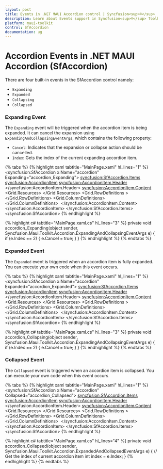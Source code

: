 ```yaml
---
layout: post
title: Events in .NET MAUI Accordion control | Syncfusion<sup>®</sup>
description: Learn about Events support in Syncfusion<sup>®</sup> Toolkit for .NET MAUI Accordion control, its elements and more.
platform: maui-toolkit
control: SfAccordion
documentation: ug
--- 
```


# Accordion Events in .NET MAUI Accordion (SfAccordion)

There are four built-in events in the SfAccordion control namely:

* `Expanding`
* `Expanded`
* `Collapsing`
* `Collapsed`

### Expanding Event

The `Expanding` event will be triggered when the accordion item is being expanded. It can cancel the expansion using `ExpandingAndCollapsingEventArgs`, which contains the following property:

* `Cancel`: Indicates that the expansion or collapse action should be cancelled.
* `Index`: Gets the index of the current expanding accordion item.

{% tabs %}
{% highlight xaml tabtitle="MainPage.xaml" hl_lines="1" %}
<syncfusion:SfAccordion x:Name="accordion" Expanding="accordion_Expanding">
    <syncfusion:SfAccordion.Items>
        <syncfusion:AccordionItem>
                <syncfusion:AccordionItem.Header>
                    <Grid  HeightRequest="48">
                        <Label Text="Robin Rane" Margin="16,14,0,14" CharacterSpacing="0.25" FontFamily="Roboto-Regular"  FontSize="14" />
                    </Grid>
                </syncfusion:AccordionItem.Header>
                <syncfusion:AccordionItem.Content>
                    <Grid ColumnSpacing="10" RowSpacing="2" BackgroundColor="#f4f4f4"  >
                        <Grid Margin="16,6,0,0">
                            <Grid.Resources>
                                <Style TargetType="Label">
                                        <Setter Property="FontFamily" Value="Roboto-Regular"/>
                                </Style>
                            </Grid.Resources>
                            <Grid.RowDefinitions >
                                <RowDefinition Height="25"/>
                                <RowDefinition Height="25"/>
                                <RowDefinition Height="25"/>
                                <RowDefinition Height="25"/>
                                <RowDefinition Height="{OnPlatform Default=90,Android=90,WinUI=70, iOS=100,MacCatalyst=70 }"/>
                                <RowDefinition Height="Auto"/>
                            </Grid.RowDefinitions>
                            <Grid.ColumnDefinitions>
                                <ColumnDefinition Width="100"/>
                                <ColumnDefinition Width="100"/>
                                <ColumnDefinition Width="*"/>
                            </Grid.ColumnDefinitions>
                            <Frame  Grid.RowSpan="4" BorderColor="Transparent" Grid.Row="0" Grid.Column="0"  Padding="0" Margin="0,0,0,7">
                                <Image  Source="emp_01.png"/>
                            </Frame>
                            <Label Text="Position" Grid.Column="1" Grid.Row="0" Margin="6,0,0,0"/>
                            <Label Text="Chairman" Grid.Row="0" Grid.Column="2"/>
                            <Label Text="Organization " Grid.Row="1" Grid.Column="1" Margin="6,0,0,0"/>
                            <Label Text="ABC Inc." Grid.Row="1" Grid.Column="2"/>
                            <Label Text="Date Of Birth " Grid.Row="2" Grid.Column="1" Margin="6,0,0,0"/>
                            <Label Text="09/17/1973" Grid.Row="2" Grid.Column="2"/>
                            <Label Text="Location " Grid.Row="3" Grid.Column="1" Margin="6,0,0,0"/>
                            <Label Text="Boston" Grid.Row="3" Grid.Column="2"/>
                            <Label Padding="0,10,0,10" Grid.Row="4" Grid.ColumnSpan="3"        LineBreakMode="WordWrap"  
                                            FontSize="14" CharacterSpacing="0.25" VerticalTextAlignment="Center" 
                                                Text="Robin Rane, Chairman of ABC Inc., leads with dedication and vision.Under his guidance, the company thrives and continues to make a significant impact in the industry.">
                            </Label>
                            <StackLayout Grid.Row="5" Orientation="Horizontal" Margin="0,0,0,12">
                                <Label Text="&#xe700;" FontSize="16" Margin="0,2,2,2"
                                                   FontFamily='{OnPlatform Android=AccordionFontIcons.ttf#,WinUI=AccordionFontIcons.ttf#AccordionFontIcons,MacCatalyst=AccordionFontIcons,iOS=AccordionFontIcons}'
                                                   VerticalOptions="Center" VerticalTextAlignment="Center"/>
                                <Label Text="(617) 555-1234" Grid.Column="1" VerticalOptions="Center" CharacterSpacing="0.25" FontSize="14"/>
                            </StackLayout>
                        </Grid>
                    </Grid>
                </syncfusion:AccordionItem.Content>
        </syncfusion:AccordionItem>
    </syncfusion:SfAccordion.Items>
 </syncfusion:SfAccordion>
{% endhighlight %}

{% highlight c# tabtitle="MainPage.xaml.cs" hl_lines="3" %}
private void accordion_Expanding(object sender, Syncfusion.Maui.Toolkit.Accordion.ExpandingAndCollapsingEventArgs e)
{
    if (e.Index == 2)
    {
        e.Cancel = true;
    }
}
{% endhighlight %}
{% endtabs %}

### Expanded Event

The `Expanded` event is triggered when an accordion item is fully expanded. You can execute your own code when this event occurs.

{% tabs %}
{% highlight xaml tabtitle="MainPage.xaml" hl_lines="1" %}
<syncfusion:SfAccordion x:Name="accordion" Expanded="accordion_Expanded">
    <syncfusion:SfAccordion.Items>
        <syncfusion:AccordionItem>
                <syncfusion:AccordionItem.Header>
                    <Grid  HeightRequest="48">
                        <Label Text="Robin Rane" Margin="16,14,0,14" CharacterSpacing="0.25" FontFamily="Roboto-Regular"  FontSize="14" />
                    </Grid>
                </syncfusion:AccordionItem.Header>
                <syncfusion:AccordionItem.Content>
                    <Grid ColumnSpacing="10" RowSpacing="2" BackgroundColor="#f4f4f4"  >
                        <Grid Margin="16,6,0,0">
                            <Grid.Resources>
                                <Style TargetType="Label">
                                        <Setter Property="FontFamily" Value="Roboto-Regular"/>
                                </Style>
                            </Grid.Resources>
                            <Grid.RowDefinitions >
                                <RowDefinition Height="25"/>
                                <RowDefinition Height="25"/>
                                <RowDefinition Height="25"/>
                                <RowDefinition Height="25"/>
                                <RowDefinition Height="{OnPlatform Default=90,Android=90,WinUI=70, iOS=100,MacCatalyst=70 }"/>
                                <RowDefinition Height="Auto"/>
                            </Grid.RowDefinitions>
                            <Grid.ColumnDefinitions>
                                <ColumnDefinition Width="100"/>
                                <ColumnDefinition Width="100"/>
                                <ColumnDefinition Width="*"/>
                            </Grid.ColumnDefinitions>
                            <Frame  Grid.RowSpan="4" BorderColor="Transparent" Grid.Row="0" Grid.Column="0"  Padding="0" Margin="0,0,0,7">
                                <Image  Source="emp_01.png"/>
                            </Frame>
                            <Label Text="Position" Grid.Column="1" Grid.Row="0" Margin="6,0,0,0"/>
                            <Label Text="Chairman" Grid.Row="0" Grid.Column="2"/>
                            <Label Text="Organization " Grid.Row="1" Grid.Column="1" Margin="6,0,0,0"/>
                            <Label Text="ABC Inc." Grid.Row="1" Grid.Column="2"/>
                            <Label Text="Date Of Birth " Grid.Row="2" Grid.Column="1" Margin="6,0,0,0"/>
                            <Label Text="09/17/1973" Grid.Row="2" Grid.Column="2"/>
                            <Label Text="Location " Grid.Row="3" Grid.Column="1" Margin="6,0,0,0"/>
                            <Label Text="Boston" Grid.Row="3" Grid.Column="2"/>
                            <Label Padding="0,10,0,10" Grid.Row="4" Grid.ColumnSpan="3"        LineBreakMode="WordWrap"  
                                            FontSize="14" CharacterSpacing="0.25" VerticalTextAlignment="Center" 
                                                Text="Robin Rane, Chairman of ABC Inc., leads with dedication and vision.Under his guidance, the company thrives and continues to make a significant impact in the industry.">
                            </Label>
                            <StackLayout Grid.Row="5" Orientation="Horizontal" Margin="0,0,0,12">
                                <Label Text="&#xe700;" FontSize="16" Margin="0,2,2,2"
                                                   FontFamily='{OnPlatform Android=AccordionFontIcons.ttf#,WinUI=AccordionFontIcons.ttf#AccordionFontIcons,MacCatalyst=AccordionFontIcons,iOS=AccordionFontIcons}'
                                                   VerticalOptions="Center" VerticalTextAlignment="Center"/>
                                <Label Text="(617) 555-1234" Grid.Column="1" VerticalOptions="Center" CharacterSpacing="0.25" FontSize="14"/>
                            </StackLayout>
                        </Grid>
                    </Grid>
                </syncfusion:AccordionItem.Content>
        </syncfusion:AccordionItem>
    </syncfusion:SfAccordion.Items>
 </syncfusion:SfAccordion>
{% endhighlight %}

{% highlight c# tabtitle="MainPage.xaml.cs" hl_lines="3" %}
private void accordion_Collapsing(object sender, Syncfusion.Maui.Toolkit.Accordion.ExpandingAndCollapsingEventArgs e)
{
    if (e.Index == 2)
    {
        e.Cancel = true;
    }
}
{% endhighlight %}
{% endtabs %}

### Collapsed Event 

The `Collapsed` event is triggered when an accordion item is collapsed. You can execute your own code when this event occurs.

{% tabs %}
{% highlight xaml tabtitle="MainPage.xaml" hl_lines="1" %}
<syncfusion:SfAccordion x:Name="accordion" Collapsed="accordion_Collapsed">
    <syncfusion:SfAccordion.Items>
        <syncfusion:AccordionItem>
                <syncfusion:AccordionItem.Header>
                    <Grid  HeightRequest="48">
                        <Label Text="Robin Rane" Margin="16,14,0,14" CharacterSpacing="0.25" FontFamily="Roboto-Regular"  FontSize="14" />
                    </Grid>
                </syncfusion:AccordionItem.Header>
                <syncfusion:AccordionItem.Content>
                    <Grid ColumnSpacing="10" RowSpacing="2" BackgroundColor="#f4f4f4"  >
                        <Grid Margin="16,6,0,0">
                            <Grid.Resources>
                                <Style TargetType="Label">
                                        <Setter Property="FontFamily" Value="Roboto-Regular"/>
                                </Style>
                            </Grid.Resources>
                            <Grid.RowDefinitions >
                                <RowDefinition Height="25"/>
                                <RowDefinition Height="25"/>
                                <RowDefinition Height="25"/>
                                <RowDefinition Height="25"/>
                                <RowDefinition Height="{OnPlatform Default=90,Android=90,WinUI=70, iOS=100,MacCatalyst=70 }"/>
                                <RowDefinition Height="Auto"/>
                            </Grid.RowDefinitions>
                            <Grid.ColumnDefinitions>
                                <ColumnDefinition Width="100"/>
                                <ColumnDefinition Width="100"/>
                                <ColumnDefinition Width="*"/>
                            </Grid.ColumnDefinitions>
                            <Frame  Grid.RowSpan="4" BorderColor="Transparent" Grid.Row="0" Grid.Column="0"  Padding="0" Margin="0,0,0,7">
                                <Image  Source="emp_01.png"/>
                            </Frame>
                            <Label Text="Position" Grid.Column="1" Grid.Row="0" Margin="6,0,0,0"/>
                            <Label Text="Chairman" Grid.Row="0" Grid.Column="2"/>
                            <Label Text="Organization " Grid.Row="1" Grid.Column="1" Margin="6,0,0,0"/>
                            <Label Text="ABC Inc." Grid.Row="1" Grid.Column="2"/>
                            <Label Text="Date Of Birth " Grid.Row="2" Grid.Column="1" Margin="6,0,0,0"/>
                            <Label Text="09/17/1973" Grid.Row="2" Grid.Column="2"/>
                            <Label Text="Location " Grid.Row="3" Grid.Column="1" Margin="6,0,0,0"/>
                            <Label Text="Boston" Grid.Row="3" Grid.Column="2"/>
                            <Label Padding="0,10,0,10" Grid.Row="4" Grid.ColumnSpan="3"        LineBreakMode="WordWrap"  
                                            FontSize="14" CharacterSpacing="0.25" VerticalTextAlignment="Center" 
                                                Text="Robin Rane, Chairman of ABC Inc., leads with dedication and vision.Under his guidance, the company thrives and continues to make a significant impact in the industry.">
                            </Label>
                            <StackLayout Grid.Row="5" Orientation="Horizontal" Margin="0,0,0,12">
                                <Label Text="&#xe700;" FontSize="16" Margin="0,2,2,2"
                                                   FontFamily='{OnPlatform Android=AccordionFontIcons.ttf#,WinUI=AccordionFontIcons.ttf#AccordionFontIcons,MacCatalyst=AccordionFontIcons,iOS=AccordionFontIcons}'
                                                   VerticalOptions="Center" VerticalTextAlignment="Center"/>
                                <Label Text="(617) 555-1234" Grid.Column="1" VerticalOptions="Center" CharacterSpacing="0.25" FontSize="14"/>
                            </StackLayout>
                        </Grid>
                    </Grid>
                </syncfusion:AccordionItem.Content>
        </syncfusion:AccordionItem>
    </syncfusion:SfAccordion.Items>
 </syncfusion:SfAccordion>
{% endhighlight %}

{% highlight c# tabtitle="MainPage.xaml.cs" hl_lines="4" %}
private void accordion_Collapsed(object sender, Syncfusion.Maui.Toolkit.Accordion.ExpandedAndCollapsedEventArgs e)
{
    // Get the index of current accordion item
    int index = e.Index;
}
{% endhighlight %}
{% endtabs %}